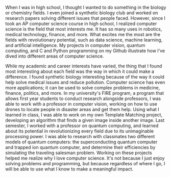 When I was in high school, I thought I wanted to do something in the biology or chemistry fields. I even joined a synthetic biology club and worked on research papers solving different issues that people faced. However, since I took an AP computer science course in high school, I realized computer science is the field that most interests me. It has so many uses in robotics, medical technology, finance, and more. What excites me the most are the fields with revolutionary potential, such as data science, machine learning, and artificial intelligence. My projects in computer vision, quantum computing, and C and Python programming on my Github illustrate how I’ve dived into different areas of computer science. 

While my academic and career interests have varied, the thing that I found most interesting about each field was the way in which it could make a difference. I found synthetic biology interesting because of the way it could help solve medical issues and reduce pollution. Computer science has even more applications; it can be used to solve complex problems in medicine, finance, politics, and more. In my university's FIRE program, a program that allows first year students to conduct research alongside professors, I was able to work with a professor in computer vision, working on how to use drones to locate people in disaster areas and get them help. Using what I learned in class, I was able to work on my own Template Matching project, developing an algorithm that finds a given image inside another image.  Last semester, I worked with a professor on quantum computing, and learned about its potential in revolutionizing every field due to its unimaginable processing power. I was able to research with classmates two different models of quantum computers: the superconducting quantum computer and trapped ion quantum computer, and determine their efficiencies by simulating the traveling salesman problem. Working on these projects helped me realize why I love computer science. It's not because I just enjoy solving problems and programming, but because regardless of where I go, I will be able to use what I know to make a meaningful impact.

